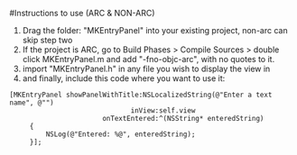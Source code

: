 #Instructions to use (ARC & NON-ARC) 
1. Drag the folder: "MKEntryPanel" into your existing project, non-arc can skip step two    
2. If the project is ARC, go to Build Phases > Compile Sources > double click MKEntryPanel.m and add "-fno-objc-arc", with no quotes to it.  
3. import "MKEntryPanel.h" in any file you wish to display the view in  
4. and finally, include this code where you want to use it: 
 
```
[MKEntryPanel showPanelWithTitle:NSLocalizedString(@"Enter a text name", @"")  
                              inView:self.view  
                       onTextEntered:^(NSString* enteredString)  
     {  
         NSLog(@"Entered: %@", enteredString);  
     }];  
```